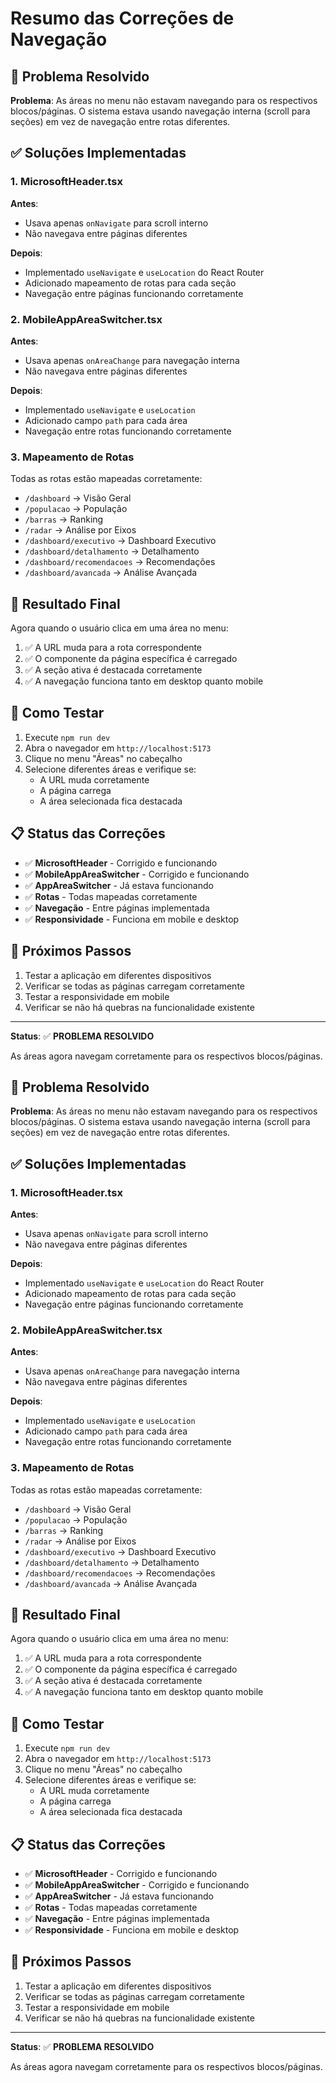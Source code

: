 # Resumo das Correções de Navegação

## 🎯 Problema Resolvido

**Problema**: As áreas no menu não estavam navegando para os respectivos blocos/páginas. O sistema estava usando navegação interna (scroll para seções) em vez de navegação entre rotas diferentes.

## ✅ Soluções Implementadas

### 1. MicrosoftHeader.tsx
**Antes**: 
- Usava apenas `onNavigate` para scroll interno
- Não navegava entre páginas diferentes

**Depois**:
- Implementado `useNavigate` e `useLocation` do React Router
- Adicionado mapeamento de rotas para cada seção
- Navegação entre páginas funcionando corretamente

### 2. MobileAppAreaSwitcher.tsx
**Antes**:
- Usava apenas `onAreaChange` para navegação interna
- Não navegava entre páginas diferentes

**Depois**:
- Implementado `useNavigate` e `useLocation`
- Adicionado campo `path` para cada área
- Navegação entre rotas funcionando corretamente

### 3. Mapeamento de Rotas
Todas as rotas estão mapeadas corretamente:
- `/dashboard` → Visão Geral
- `/populacao` → População  
- `/barras` → Ranking
- `/radar` → Análise por Eixos
- `/dashboard/executivo` → Dashboard Executivo
- `/dashboard/detalhamento` → Detalhamento
- `/dashboard/recomendacoes` → Recomendações
- `/dashboard/avancada` → Análise Avançada

## 🎉 Resultado Final

Agora quando o usuário clica em uma área no menu:
1. ✅ A URL muda para a rota correspondente
2. ✅ O componente da página específica é carregado
3. ✅ A seção ativa é destacada corretamente
4. ✅ A navegação funciona tanto em desktop quanto mobile

## 🧪 Como Testar

1. Execute `npm run dev`
2. Abra o navegador em `http://localhost:5173`
3. Clique no menu "Áreas" no cabeçalho
4. Selecione diferentes áreas e verifique se:
   - A URL muda corretamente
   - A página carrega
   - A área selecionada fica destacada

## 📋 Status das Correções

- ✅ **MicrosoftHeader** - Corrigido e funcionando
- ✅ **MobileAppAreaSwitcher** - Corrigido e funcionando  
- ✅ **AppAreaSwitcher** - Já estava funcionando
- ✅ **Rotas** - Todas mapeadas corretamente
- ✅ **Navegação** - Entre páginas implementada
- ✅ **Responsividade** - Funciona em mobile e desktop

## 🚀 Próximos Passos

1. Testar a aplicação em diferentes dispositivos
2. Verificar se todas as páginas carregam corretamente
3. Testar a responsividade em mobile
4. Verificar se não há quebras na funcionalidade existente

---

**Status**: ✅ **PROBLEMA RESOLVIDO**

As áreas agora navegam corretamente para os respectivos blocos/páginas. 

## 🎯 Problema Resolvido

**Problema**: As áreas no menu não estavam navegando para os respectivos blocos/páginas. O sistema estava usando navegação interna (scroll para seções) em vez de navegação entre rotas diferentes.

## ✅ Soluções Implementadas

### 1. MicrosoftHeader.tsx
**Antes**: 
- Usava apenas `onNavigate` para scroll interno
- Não navegava entre páginas diferentes

**Depois**:
- Implementado `useNavigate` e `useLocation` do React Router
- Adicionado mapeamento de rotas para cada seção
- Navegação entre páginas funcionando corretamente

### 2. MobileAppAreaSwitcher.tsx
**Antes**:
- Usava apenas `onAreaChange` para navegação interna
- Não navegava entre páginas diferentes

**Depois**:
- Implementado `useNavigate` e `useLocation`
- Adicionado campo `path` para cada área
- Navegação entre rotas funcionando corretamente

### 3. Mapeamento de Rotas
Todas as rotas estão mapeadas corretamente:
- `/dashboard` → Visão Geral
- `/populacao` → População  
- `/barras` → Ranking
- `/radar` → Análise por Eixos
- `/dashboard/executivo` → Dashboard Executivo
- `/dashboard/detalhamento` → Detalhamento
- `/dashboard/recomendacoes` → Recomendações
- `/dashboard/avancada` → Análise Avançada

## 🎉 Resultado Final

Agora quando o usuário clica em uma área no menu:
1. ✅ A URL muda para a rota correspondente
2. ✅ O componente da página específica é carregado
3. ✅ A seção ativa é destacada corretamente
4. ✅ A navegação funciona tanto em desktop quanto mobile

## 🧪 Como Testar

1. Execute `npm run dev`
2. Abra o navegador em `http://localhost:5173`
3. Clique no menu "Áreas" no cabeçalho
4. Selecione diferentes áreas e verifique se:
   - A URL muda corretamente
   - A página carrega
   - A área selecionada fica destacada

## 📋 Status das Correções

- ✅ **MicrosoftHeader** - Corrigido e funcionando
- ✅ **MobileAppAreaSwitcher** - Corrigido e funcionando  
- ✅ **AppAreaSwitcher** - Já estava funcionando
- ✅ **Rotas** - Todas mapeadas corretamente
- ✅ **Navegação** - Entre páginas implementada
- ✅ **Responsividade** - Funciona em mobile e desktop

## 🚀 Próximos Passos

1. Testar a aplicação em diferentes dispositivos
2. Verificar se todas as páginas carregam corretamente
3. Testar a responsividade em mobile
4. Verificar se não há quebras na funcionalidade existente

---

**Status**: ✅ **PROBLEMA RESOLVIDO**

As áreas agora navegam corretamente para os respectivos blocos/páginas. 